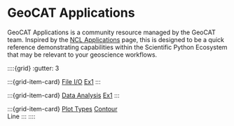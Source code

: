 # GeoCAT Applications

GeoCAT Applications is a community resource managed by the GeoCAT team. Inspired by the [NCL Applications](https://www.ncl.ucar.edu/Applications/) page, this is designed to be a quick reference demonstrating capabilities within the Scientific Python Ecosystem that may be relevant to your geoscience workflows.

::::{grid}
:gutter: 3

:::{grid-item-card} [File I/O](file_io/file_io)
[Ex1](file_io/sample)
:::

:::{grid-item-card} [Data Analysis](data_analysis/data_analysis)
[Ex1](data_analysis/sample)
:::

:::{grid-item-card} [Plot Types](plot_types/plot_types)
[Contour](plot_types/contour) <br>
Line
:::
::::
